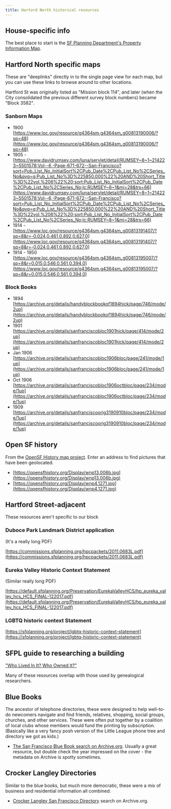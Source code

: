 ```yaml
---
title: Hartord North historical resources
---
```


## House-specific info

The best place to start is the [SF Planning Department's Property Information Map](https://sfplanninggis.org/pim/).

## Hartford North specific maps

These are "deeplinks" directly in to the single page view for each map, but you can use these links to browse around to other locations.

Hartford St was originally listed as "Mission block 114", and later (when the City consolidated the previous different survey block numbers) became "Block 3582".

### Sanborn Maps

- 1900 [https://www.loc.gov/resource/g4364sm.g4364sm_g00813190006/?sp=48](https://www.loc.gov/resource/g4364sm.g4364sm_g00813190006/?sp=48)
- 1905 - [https://www.davidrumsey.com/luna/servlet/detail/RUMSEY~8~1~214223~5501578:Vol--6,-Page-671-672--San-Francisco?sort=Pub_List_No_InitialSort%2CPub_Date%2CPub_List_No%2CSeries_No&qvq=q:Pub_List_No%3D%225850.000%22%20AND%20Short_Title%3D%22vol.%206%22%20;sort:Pub_List_No_InitialSort%2CPub_Date%2CPub_List_No%2CSeries_No;lc:RUMSEY~8~1&mi=28&trs=66](https://www.davidrumsey.com/luna/servlet/detail/RUMSEY~8~1~214223~5501578:Vol--6,-Page-671-672--San-Francisco?sort=Pub_List_No_InitialSort%2CPub_Date%2CPub_List_No%2CSeries_No&qvq=q:Pub_List_No%3D%225850.000%22%20AND%20Short_Title%3D%22vol.%206%22%20;sort:Pub_List_No_InitialSort%2CPub_Date%2CPub_List_No%2CSeries_No;lc:RUMSEY~8~1&mi=28&trs=66)
- 1914 - [https://www.loc.gov/resource/g4364sm.g4364sm_g00813191407/?sp=8&r=-0.024,0.461,0.892,0.627,0](https://www.loc.gov/resource/g4364sm.g4364sm_g00813191407/?sp=8&r=-0.024,0.461,0.892,0.627,0)
- 1914 - 1950 [https://www.loc.gov/resource/g4364sm.g4364sm_g00813195007/?sp=8&r=0.015,0.546,0.561,0.394,0](https://www.loc.gov/resource/g4364sm.g4364sm_g00813195007/?sp=8&r=0.015,0.546,0.561,0.394,0)

### Block Books

- 1894 [https://archive.org/details/handyblockbookof1894hick/page/746/mode/2up](https://archive.org/details/handyblockbookof1894hick/page/746/mode/2up)
- 1901 [https://archive.org/details/sanfranciscobloc1901hick/page/414/mode/2up](https://archive.org/details/sanfranciscobloc1901hick/page/414/mode/2up)
- Jan 1906 [https://archive.org/details/sanfranciscobloc1906bloc/page/241/mode/1up](https://archive.org/details/sanfranciscobloc1906bloc/page/241/mode/1up)
- Oct 1906 [https://archive.org/details/sanfranciscobloc1906octbloc/page/234/mode/1up](https://archive.org/details/sanfranciscobloc1906octbloc/page/234/mode/1up)
- 1909 [https://archive.org/details/sanfranciscoorig3190910bloc/page/234/mode/1up](https://archive.org/details/sanfranciscoorig3190910bloc/page/234/mode/1up)

## Open SF history

From the [OpenSF History map project](https://opensfhistory.org/maps/). Enter an address to find pictures that have been geolocated.

- [https://opensfhistory.org/Display/wnp13.006b.jpg](https://opensfhistory.org/Display/wnp13.006b.jpg)
- [https://opensfhistory.org/Display/wnp4.1271.jpg](https://opensfhistory.org/Display/wnp4.1271.jpg)

## Hartford Street-adjacent

These resources aren't specific to our block

### Duboce Park Landmark District application

(It's a really long PDF)

[https://commissions.sfplanning.org/hpcpackets/2011.0683L.pdf](https://commissions.sfplanning.org/hpcpackets/2011.0683L.pdf)

### Eureka Valley Historic Context Statement

(Similar really long PDF)

[https://default.sfplanning.org/Preservation/EurekaValleyHCS/hp_eureka_valley_hcs_HCS_FINAL-122017.pdf](https://default.sfplanning.org/Preservation/EurekaValleyHCS/hp_eureka_valley_hcs_HCS_FINAL-122017.pdf)

### LGBTQ historic context Statement

[https://sfplanning.org/project/lgbtq-historic-context-statement](https://sfplanning.org/project/lgbtq-historic-context-statement)

## SFPL guide to researching a building

["Who Lived In It? Who Owned It?"](https://sfpl.org/locations/main-library/sf-history-center/how-research-san-francisco-building/who-lived-it-who-owned)

Many of these resources overlap with those used by genealogical researchers.

## Blue Books

The ancestor of telephone directories, these were designed to help well-to-do newcomers navigate and find friends, relatives, shopping, social groups, churches, and other services. These were often put together by a coalition of local clubs whose members would fund the printing by subscription. (Basically like a very fancy posh version of the Little League phone tree and directory we got as kids.)

- [The San Francisco Blue Book search on Archive.org](https://archive.org/search?query=%22san+francisco+blue+book%22). Usually a great resource, but double check the year impressed on the cover - the metadata on Archive is spotty sometimes.

## Crocker Langley Directories

Similar to the blue books, but much more democratic, these were a mix of business and residential information all combined.

- [Crocker Langley San Francisco Directory](https://archive.org/search?query=%22crocker+langley%22+directory) search on Archive.org.
